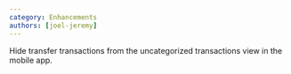 ```yaml
---
category: Enhancements
authors: [joel-jeremy]
---
```


Hide transfer transactions from the uncategorized transactions view in the mobile app.

